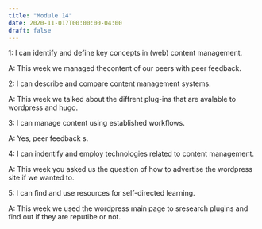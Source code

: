 ```yaml
---
title: "Module 14"
date: 2020-11-017T00:00:00-04:00
draft: false
---
```


1: I can identify and define key concepts in (web) content management.

  A: This week we managed thecontent of our peers with peer feedback.
  
2: I can describe and compare content management systems.

  A: This week we talked about the diffrent plug-ins that are avalable to wordpress and hugo.

3: I can manage content using established workflows.

  A: Yes, peer feedback s.
  
4: I can indentify and employ technologies related to content management.

  A: This week you asked us the question of how to advertise the wordpress site if we wanted to.
  
5: I can find and use resources for self-directed learning.

  A: This week we used the wordpress main page to sresearch plugins and find out if they are reputibe or not.
